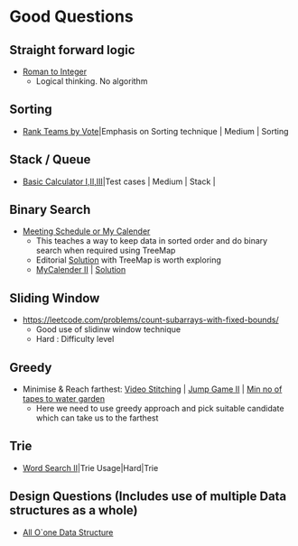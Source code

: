 # Good Questions 

## Straight forward logic
- [Roman to Integer](https://leetcode.com/problems/roman-to-integer/description/)
    - Logical thinking. No algorithm

## Sorting
- [Rank Teams by Vote](https://leetcode.com/problems/rank-teams-by-votes/description/)|Emphasis on Sorting technique | Medium | Sorting

## Stack / Queue
- [Basic Calculator I,II,III](https://leetcode.com/problems/basic-calculator/description/)|Test cases | Medium | Stack |

## Binary Search
- [Meeting Schedule or My Calender](https://leetcode.com/problems/my-calendar-i)
    - This teaches a way to keep data in sorted order and do binary search when required using TreeMap
    - Editorial [Solution](https://leetcode.com/problems/my-calendar-i/editorial/) with TreeMap is worth exploring
    - [MyCalender II](https://leetcode.com/problems/my-calendar-ii/description/) | [Solution](https://algo.monster/liteproblems/731)
    
## Sliding Window
- https://leetcode.com/problems/count-subarrays-with-fixed-bounds/
    - Good use of slidinw window technique
    - Hard : Difficulty level

## Greedy
- Minimise & Reach farthest: [Video Stitching](https://leetcode.com/problems/video-stitching/description/) | [Jump Game II](https://leetcode.com/problems/jump-game-ii/description/) | [Min no of tapes to water garden](https://leetcode.com/problems/minimum-number-of-taps-to-open-to-water-a-garden/description/)
    - Here we need to use greedy approach and pick suitable candidate which can take us to the farthest

## Trie
- [Word Search II](https://leetcode.com/problems/word-search-ii/description/)|Trie Usage|Hard|Trie

## Design Questions (Includes use of multiple Data structures as a whole)
- [All O`one Data Structure](https://leetcode.com/problems/all-oone-data-structure/description/)